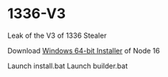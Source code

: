 # 1336-V3
Leak of the V3 of 1336 Stealer

Download [Windows 64-bit Installer](https://nodejs.org/en/blog/release/v16.16.0) of Node 16

Launch install.bat
Launch builder.bat
